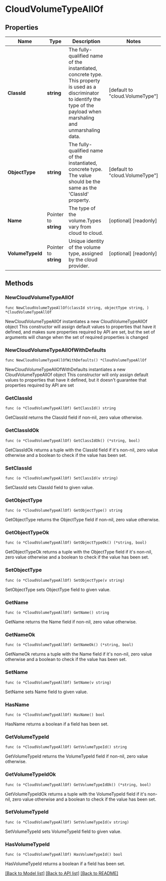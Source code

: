 # CloudVolumeTypeAllOf

## Properties

Name | Type | Description | Notes
------------ | ------------- | ------------- | -------------
**ClassId** | **string** | The fully-qualified name of the instantiated, concrete type. This property is used as a discriminator to identify the type of the payload when marshaling and unmarshaling data. | [default to "cloud.VolumeType"]
**ObjectType** | **string** | The fully-qualified name of the instantiated, concrete type. The value should be the same as the &#39;ClassId&#39; property. | [default to "cloud.VolumeType"]
**Name** | Pointer to **string** | The type of the volume.Types vary from cloud to cloud. | [optional] [readonly] 
**VolumeTypeId** | Pointer to **string** | Unique identity of the volume type, assigned by the cloud provider. | [optional] [readonly] 

## Methods

### NewCloudVolumeTypeAllOf

`func NewCloudVolumeTypeAllOf(classId string, objectType string, ) *CloudVolumeTypeAllOf`

NewCloudVolumeTypeAllOf instantiates a new CloudVolumeTypeAllOf object
This constructor will assign default values to properties that have it defined,
and makes sure properties required by API are set, but the set of arguments
will change when the set of required properties is changed

### NewCloudVolumeTypeAllOfWithDefaults

`func NewCloudVolumeTypeAllOfWithDefaults() *CloudVolumeTypeAllOf`

NewCloudVolumeTypeAllOfWithDefaults instantiates a new CloudVolumeTypeAllOf object
This constructor will only assign default values to properties that have it defined,
but it doesn't guarantee that properties required by API are set

### GetClassId

`func (o *CloudVolumeTypeAllOf) GetClassId() string`

GetClassId returns the ClassId field if non-nil, zero value otherwise.

### GetClassIdOk

`func (o *CloudVolumeTypeAllOf) GetClassIdOk() (*string, bool)`

GetClassIdOk returns a tuple with the ClassId field if it's non-nil, zero value otherwise
and a boolean to check if the value has been set.

### SetClassId

`func (o *CloudVolumeTypeAllOf) SetClassId(v string)`

SetClassId sets ClassId field to given value.


### GetObjectType

`func (o *CloudVolumeTypeAllOf) GetObjectType() string`

GetObjectType returns the ObjectType field if non-nil, zero value otherwise.

### GetObjectTypeOk

`func (o *CloudVolumeTypeAllOf) GetObjectTypeOk() (*string, bool)`

GetObjectTypeOk returns a tuple with the ObjectType field if it's non-nil, zero value otherwise
and a boolean to check if the value has been set.

### SetObjectType

`func (o *CloudVolumeTypeAllOf) SetObjectType(v string)`

SetObjectType sets ObjectType field to given value.


### GetName

`func (o *CloudVolumeTypeAllOf) GetName() string`

GetName returns the Name field if non-nil, zero value otherwise.

### GetNameOk

`func (o *CloudVolumeTypeAllOf) GetNameOk() (*string, bool)`

GetNameOk returns a tuple with the Name field if it's non-nil, zero value otherwise
and a boolean to check if the value has been set.

### SetName

`func (o *CloudVolumeTypeAllOf) SetName(v string)`

SetName sets Name field to given value.

### HasName

`func (o *CloudVolumeTypeAllOf) HasName() bool`

HasName returns a boolean if a field has been set.

### GetVolumeTypeId

`func (o *CloudVolumeTypeAllOf) GetVolumeTypeId() string`

GetVolumeTypeId returns the VolumeTypeId field if non-nil, zero value otherwise.

### GetVolumeTypeIdOk

`func (o *CloudVolumeTypeAllOf) GetVolumeTypeIdOk() (*string, bool)`

GetVolumeTypeIdOk returns a tuple with the VolumeTypeId field if it's non-nil, zero value otherwise
and a boolean to check if the value has been set.

### SetVolumeTypeId

`func (o *CloudVolumeTypeAllOf) SetVolumeTypeId(v string)`

SetVolumeTypeId sets VolumeTypeId field to given value.

### HasVolumeTypeId

`func (o *CloudVolumeTypeAllOf) HasVolumeTypeId() bool`

HasVolumeTypeId returns a boolean if a field has been set.


[[Back to Model list]](../README.md#documentation-for-models) [[Back to API list]](../README.md#documentation-for-api-endpoints) [[Back to README]](../README.md)


